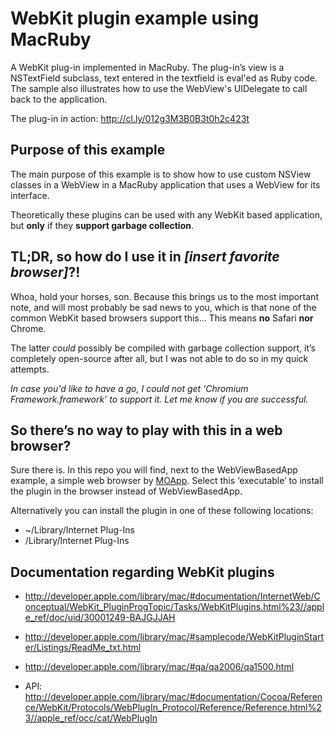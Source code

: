 WebKit plugin example using MacRuby
===================================

A WebKit plug-in implemented in MacRuby. The plug-in’s view is a NSTextField
subclass, text entered in the textfield is eval'ed as Ruby code. The sample
also illustrates how to use the WebView's UIDelegate to call back to the
application.

The plug-in in action: http://cl.ly/012g3M3B0B3t0h2c423t


Purpose of this example
-----------------------

The main purpose of this example is to show how to use custom NSView classes in
a WebView in a MacRuby application that uses a WebView for its interface.

Theoretically these plugins can be used with any WebKit based application, but
**only** if they **support garbage collection**.


TL;DR, so how do I use it in _[insert favorite browser]_?!
----------------------------------------------------------

Whoa, hold your horses, son. Because this brings us to the most important note,
and will most probably be sad news to you, which is that none of the common
WebKit based browsers support this... This means **no** Safari **nor** Chrome.

The latter _could_ possibly be compiled with garbage collection support, it’s
completely open-source after all, but I was not able to do so in my quick
attempts.

_In case you'd like to have a go, I could not get ‘Chromium Framework.framework’
to support it. Let me know if you are successful._


So there’s no way to play with this in a web browser?
-----------------------------------------------------

Sure there is. In this repo you will find, next to the WebViewBasedApp example,
a simple web browser by [MOApp][1]. Select this ‘executable’ to install the
plugin in the browser instead of WebViewBasedApp.

Alternatively you can install the plugin in one of these following locations:

* ~/Library/Internet Plug-Ins
* /Library/Internet Plug-Ins

[1]: http://moapp.tumblr.com/post/844757101/want-to-build-your-own-browser


Documentation regarding WebKit plugins
--------------------------------------

* http://developer.apple.com/library/mac/#documentation/InternetWeb/Conceptual/WebKit_PluginProgTopic/Tasks/WebKitPlugins.html%23//apple_ref/doc/uid/30001249-BAJGJJAH

* http://developer.apple.com/library/mac/#samplecode/WebKitPluginStarter/Listings/ReadMe_txt.html

* http://developer.apple.com/library/mac/#qa/qa2006/qa1500.html

* API: http://developer.apple.com/library/mac/#documentation/Cocoa/Reference/WebKit/Protocols/WebPlugIn_Protocol/Reference/Reference.html%23//apple_ref/occ/cat/WebPlugIn

